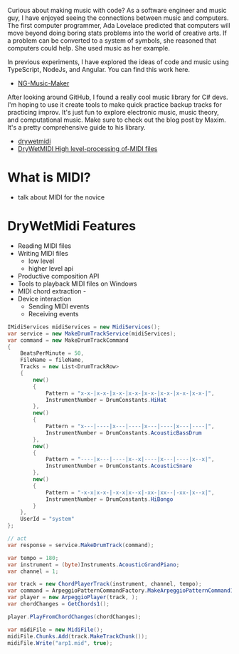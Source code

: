 Curious about making music with code? As a software engineer and music guy, I have enjoyed seeing the connections between music and computers.   The first computer programmer, Ada Lovelace predicted that computers will move beyond doing boring stats problems into the world of creative arts.   If a problem can be converted to a system of symbols, she reasoned that computers could help.  She used music as her example.

In previous experiments, I have explored the ideas of code and music using TypeScript, NodeJs, and Angular.  You can find this work here.  

- [NG-Music-Maker](https://github.com/michaelprosario/ng-music-maker)

After looking around GitHub, I found a really cool music library for C# devs. I'm hoping to use it create tools to make quick practice backup tracks for practicing improv. It's just fun to explore electronic music, music theory, and computational music.  Make sure to check out the blog post by Maxim.  It's a pretty comprehensive guide to his library.

- [drywetmidi](https://github.com/melanchall/drywetmidi)
- [DryWetMIDI High level-processing of-MIDI files](https://www.codeproject.com/Articles/1200014/DryWetMIDI-High-level-processing-of-MIDI-files)


# What is MIDI?
- talk about MIDI for the novice


# DryWetMidi Features
- Reading MIDI files
- Writing MIDI files
    - low level
    - higher level api
- Productive composition API
- Tools to playback MIDI files on Windows
- MIDI chord extraction - 
- Device interaction
    - Sending MIDI events
    - Receiving events



``` csharp 
IMidiServices midiServices = new MidiServices();
var service = new MakeDrumTrackService(midiServices);
var command = new MakeDrumTrackCommand
{
    BeatsPerMinute = 50,
    FileName = fileName,
    Tracks = new List<DrumTrackRow>
    {
        new()
        {
            Pattern = "x-x-|x-x-|x-x-|x-x-|x-x-|x-x-|x-x-|x-x-|",
            InstrumentNumber = DrumConstants.HiHat
        },
        new()
        {
            Pattern = "x---|----|x---|----|x---|----|x---|----|",
            InstrumentNumber = DrumConstants.AcousticBassDrum
        },
        new()
        {
            Pattern = "----|x---|----|x--x|----|x---|----|x--x|",
            InstrumentNumber = DrumConstants.AcousticSnare
        },
        new()
        {
            Pattern = "-x-x|x-x-|-x-x|x--x|-xx-|xx--|-xx-|x--x|",
            InstrumentNumber = DrumConstants.HiBongo
        }
    },
    UserId = "system"
};

// act
var response = service.MakeDrumTrack(command);
```

``` csharp
var tempo = 180;
var instrument = (byte)Instruments.AcousticGrandPiano;
var channel = 1;

var track = new ChordPlayerTrack(instrument, channel, tempo);
var command = ArpeggioPatternCommandFactory.MakeArpeggioPatternCommand1();
var player = new ArpeggioPlayer(track, );
var chordChanges = GetChords1();

player.PlayFromChordChanges(chordChanges);

var midiFile = new MidiFile();
midiFile.Chunks.Add(track.MakeTrackChunk());
midiFile.Write("arp1.mid", true);
```


